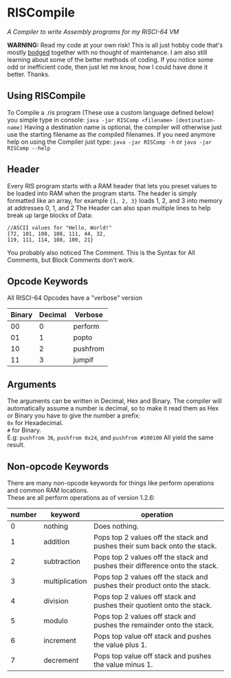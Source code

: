 # RISCompile
*A Compiler to write Assembly programs for my RISCI-64 VM*

**WARNING:**
Read my code at your own risk! This is all just hobby code that's mostly [bodged](https://en.oxforddictionaries.com/definition/bodge)
together with no thought of maintenance. I am also still learning about some of the better methods of coding. If you notice some
odd or inefficient code, then just let me know, how I could have done it better. Thanks.

## Using RISCompile

To Compile a .ris program (These use a custom language defined below) you simple type in console:
`java -jar RISComp <filename> [destination-name]`
Having a destination name is optional, the compiler will otherwise just use the starting
filename as the compiled filenames.
If you need anymore help on using the Compiler just type:
`java -jar RISComp -h` or `java -jar RISComp --help`

## Header
Every RIS program starts with a RAM header that lets you preset values to be loaded into
RAM when the program starts. The header is simply formatted like an array, for example 
`{1, 2, 3}` loads 1, 2, and 3 into memory at addresses 0, 1, and 2
The Header can also span multiple lines to help break up large blocks of Data:
```
//ASCII values for "Hello, World!"
{72, 101, 108, 108, 111, 44, 32,
119, 111, 114, 108, 100, 21}
```
You probably also noticed The Comment.
This is the Syntax for All Comments, but Block Comments don't work.

## Opcode Keywords
All RISCI-64 Opcodes have a "verbose" version

Binary | Decimal | Verbose
--- | --- | ---
00 | 0 | perform
01 | 1 | popto
10 | 2 | pushfrom
11 | 3 | jumpif

## Arguments
The arguments can be written in Decimal, Hex and Binary.
The compiler will automatically assume a number is decimal, so
to make it read them as Hex or Binary you have to give the number
a prefix:\
`0x` for Hexadecimal.\
`#` for Binary.\
E.g: `pushfrom 36`, `pushfrom 0x24`, and `pushfrom #100100` All yield the same result.

## Non-opcode Keywords
There are many non-opcode keywords for things like perform operations and
common RAM locations.\
These are all perform operations as of version 1.2.6:

number | keyword | operation
--- | --- | ---
0 | nothing | Does nothing.
1 | addition | Pops top 2 values off the stack and pushes their sum back onto the stack.
2 | subtraction | Pops top 2 values off the stack and pushes their difference onto the stack.
3 | multiplication | Pops top 2 values off the stack and pushes their product onto the stack.
4 | division | Pops top 2 values off stack and pushes their quotient onto the stack.
5 | modulo | Pops top 2 values off stack and pushes the remainder onto the stack.
6 | increment | Pops top value off stack and pushes the value plus 1.
7 | decrement | Pops top value off stack and pushes the value minus 1.
